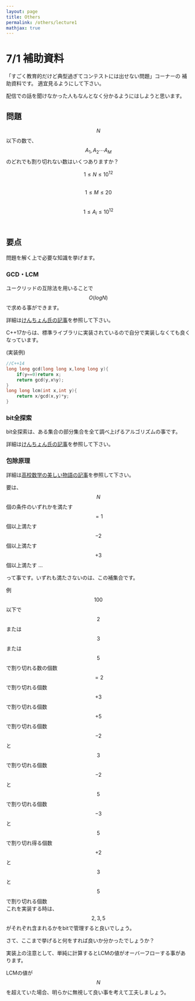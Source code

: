 ```yaml
---
layout: page
title: Others
permalink: /others/lecture1
mathjax: true
---
```


# 7/1 補助資料

「すごく教育的だけど典型過ぎてコンテストには出せない問題」コーナーの
補助資料です。
適宜見るようにして下さい。

配信での話を聞けなかった人もなんとなく分かるようにはしようと思います。

## 問題

$$N$$ 以下の数で、$$A_1 , A_2 \cdots A_M$$ のどれでも割り切れない数はいくつありますか？

$$1 \leq N \leq 10^{12}$$<br>
$$1 \leq M \leq 20$$<br>
$$1 \leq A_i \leq 10^{12}$$<br>

## 要点

問題を解く上で必要な知識を挙げます。

### GCD・LCM

ユークリッドの互除法を用いることで $$O(log N)$$ で求める事ができます。

詳細は[けんちょん氏の記事](https://qiita.com/drken/items/b97ff231e43bce50199a)を参照して下さい。

C++17からは、標準ライブラリに実装されているので自分で実装しなくても良くなっています。

(実装例)

```cpp
//C++14
long long gcd(long long x,long long y){
	if(y==0)return x;
	return gcd(y,x%y);
}
long long lcm(int x,int y){
	return x/gcd(x,y)*y;
}
```

### bit全探索

bit全探索は、ある集合の部分集合を全て調べ上げるアルゴリズムの事です。

詳細は[けんちょん氏の記事](https://qiita.com/drken/items/7c6ff2aa4d8fce1c9361)を参照して下さい。

### 包除原理

詳細は[高校数学の美しい物語の記事](https://mathtrain.jp/hojo)を参照して下さい。

要は、<br>$$N$$ 個の条件のいずれかを満たす<br> $$=1$$ 個以上満たす
<br>$$-2$$ 個以上満たす
<br>$$+3$$ 個以上満たす
...

って事です。いずれも満たさないのは、この補集合です。

例
<br>$$100$$ 以下で $$2$$ または $$3$$ または $$5$$ で割り切れる数の個数
<br>$$=2$$ で割り切れる個数 $$+3$$ で割り切れる個数 $$+5$$ で割り切れる個数
<br>$$-2$$ と $$3$$ で割り切れる個数 $$-2$$ と $$5$$ で割り切れる個数 $$-3$$ と $$5$$ で割り切れ得る個数
<br>$$+2$$ と $$3$$ と $$5$$ で割り切れる個数
<br>これを実装する時は、$$2,3,5$$ がそれぞれ含まれるかをbitで管理すると良いでしょう。

さて、ここまで挙げると何をすれば良いか分かったでしょうか？

実装上の注意として、単純に計算するとLCMの値がオーバーフローする事があります。

LCMの値が $$N$$ を超えていた場合、明らかに無視して良い事を考えて工夫しましょう。